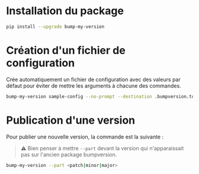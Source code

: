 # Installation du package

```bash
pip install --upgrade bump-my-version
```

# Création d'un fichier de configuration

Crée automatiquement un fichier de configuration avec des valeurs par défaut pour éviter de mettre les arguments
à chacune des commandes.

```bash
bump-my-version sample-config --no-prompt --destination .bumpversion.toml
```

# Publication d'une version

Pour publier une nouvelle version, la commande est la suivante :

> ⚠️ Bien penser à mettre `--part` devant la version qui n'apparaissait pas sur l'ancien package bumpversion.

```bash
bump-my-version --part <patch|minor|major>
```